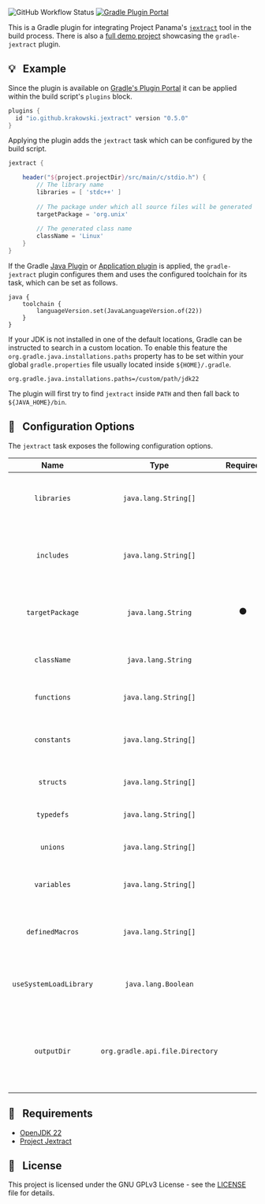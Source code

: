 ![GitHub Workflow Status](https://img.shields.io/github/actions/workflow/status/krakowski/gradle-jextract/publish.yml?label=GitHub%20Workflow)
[![Gradle Plugin Portal](https://img.shields.io/gradle-plugin-portal/v/io.github.krakowski.jextract?label=Gradle%20Plugin%20Portal&color=1e81b0)](https://plugins.gradle.org/plugin/io.github.krakowski.jextract)


This is a Gradle plugin for integrating Project Panama's [`jextract`](https://github.com/openjdk/jextract) tool in the build process.
There is also a [full demo project](https://github.com/krakowski/jextract-demo) showcasing the `gradle-jextract` plugin.
## :bulb: &nbsp; Example

Since the plugin is available on [Gradle's Plugin Portal](https://plugins.gradle.org/) it can be applied within the build script's `plugins` block.

```gradle
plugins {
  id "io.github.krakowski.jextract" version "0.5.0"
}
```

Applying the plugin adds the `jextract` task which can be configured by the build script.

```gradle
jextract {

    header("${project.projectDir}/src/main/c/stdio.h") {
        // The library name
        libraries = [ 'stdc++' ]
    
        // The package under which all source files will be generated
        targetPackage = 'org.unix'
        
        // The generated class name
        className = 'Linux'
    }
}
```

If the Gradle [Java Plugin](https://docs.gradle.org/current/userguide/java_plugin.html) or
[Application plugin](https://docs.gradle.org/current/userguide/application_plugin.html) is applied, the `gradle-jextract`
plugin configures them and uses the configured toolchain for its task, which can be set as follows.

```
java {
    toolchain {
        languageVersion.set(JavaLanguageVersion.of(22))
    }
}
```

If your JDK is not installed in one of the default locations, Gradle can be instructed to search in a custom location.
To enable this feature the `org.gradle.java.installations.paths` property has to be set within your global `gradle.properties`
file usually located inside `${HOME}/.gradle`.

```
org.gradle.java.installations.paths=/custom/path/jdk22
```

The plugin will first try to find `jextract` inside `PATH` and then fall back to `${JAVA_HOME}/bin`.

## :triangular_ruler: &nbsp; Configuration Options

The `jextract` task exposes the following configuration options.

|          Name          |               Type              |    Required    | Description                                                                |
|:----------------------:|:-------------------------------:|:--------------:|----------------------------------------------------------------------------|
|      `libraries`       |       `java.lang.String[]`      |                | The libraries against which the native code will link                      |
|       `includes`       |       `java.lang.String[]`      |                | A list of directories which should be included during code generation      |
|    `targetPackage`     |        `java.lang.String`       | :black_circle: | The package under which all bindings will be generated                     |
|      `className`       |        `java.lang.String`       |                | The generated class file's name                                            |
|      `functions`       |       `java.lang.String[]`      |                | Whitelist of function symbols                                              |
|      `constants`       |       `java.lang.String[]`      |                | Whitelist of macro and enum constant symbols                               |
|       `structs`        |       `java.lang.String[]`      |                | Whitelist of struct symbols                                                |
|       `typedefs`       |       `java.lang.String[]`      |                | Whitelist of typedef symbols                                               |
|        `unions`        |       `java.lang.String[]`      |                | Whitelist of union symbols                                                 |
|      `variables`       |       `java.lang.String[]`      |                | Whitelist of global variable symbols                                       |
|    `definedMacros`     |       `java.lang.String[]`      |                | List of additional defined C preprocessor macros                           |
| `useSystemLoadLibrary` |       `java.lang.Boolean`       |                | Load libraries into the loader symbol lookup                               |
|      `outputDir`       | `org.gradle.api.file.Directory` |                | The output directory under which the generated source files will be placed |

## :wrench: &nbsp; Requirements

  * [OpenJDK 22](https://openjdk.org/projects/jdk/22/)
  * [Project Jextract](https://jdk.java.net/jextract/)
  
## :scroll: &nbsp; License

This project is licensed under the GNU GPLv3 License - see the [LICENSE](LICENSE) file for details.
